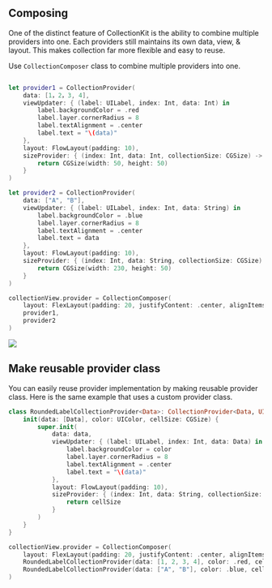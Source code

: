 
## Composing

One of the distinct feature of CollectionKit is the ability to combine multiple providers into one. Each providers still maintains its own data, view, & layout. This makes collection far more flexible and easy to reuse. 

Use `CollectionComposer` class to combine multiple providers into one.

```swift

let provider1 = CollectionProvider(
    data: [1，2，3, 4],
    viewUpdater: { (label: UILabel, index: Int, data: Int) in
        label.backgroundColor = .red
        label.layer.cornerRadius = 8
        label.textAlignment = .center
        label.text = "\(data)"
    },
    layout: FlowLayout(padding: 10),
    sizeProvider: { (index: Int, data: Int, collectionSize: CGSize) -> CGSize in
        return CGSize(width: 50, height: 50)
    }
)

let provider2 = CollectionProvider(
    data: ["A", "B"],
    viewUpdater: { (label: UILabel, index: Int, data: String) in
        label.backgroundColor = .blue
        label.layer.cornerRadius = 8
        label.textAlignment = .center
        label.text = data
    },
    layout: FlowLayout(padding: 10),
    sizeProvider: { (index: Int, data: String, collectionSize: CGSize) -> CGSize in
        return CGSize(width: 230, height: 50)
    }
)

collectionView.provider = CollectionComposer(
    layout: FlexLayout(padding: 20, justifyContent: .center, alignItems: .center),
    provider1,
    provider2
)
```

![](https://cdn.rawgit.com/SoySauceLab/CollectionKit/c36d783/Resources/example2.svg)

## Make reusable provider class

You can easily reuse provider implementation by making reusable provider class. 
Here is the same example that uses a custom provider class.

```swift
class RoundedLabelCollectionProvider<Data>: CollectionProvider<Data, UILabel> {
    init(data: [Data], color: UIColor, cellSize: CGSize) {
        super.init(
            data: data,
            viewUpdater: { (label: UILabel, index: Int, data: Data) in
                label.backgroundColor = color
                label.layer.cornerRadius = 8
                label.textAlignment = .center
                label.text = "\(data)"
            },
            layout: FlowLayout(padding: 10),
            sizeProvider: { (index: Int, data: String, collectionSize: CGSize) -> CGSize in
                return cellSize
            }
        )
    }
}

collectionView.provider = CollectionComposer(
    layout: FlexLayout(padding: 20, justifyContent: .center, alignItems: .center),
    RoundedLabelCollectionProvider(data: [1, 2, 3, 4], color: .red, cellSize: CGSize(width: 50, height: 50)),
    RoundedLabelCollectionProvider(data: ["A", "B"], color: .blue, cellSize: CGSize(width: 230, height: 50))
)
```